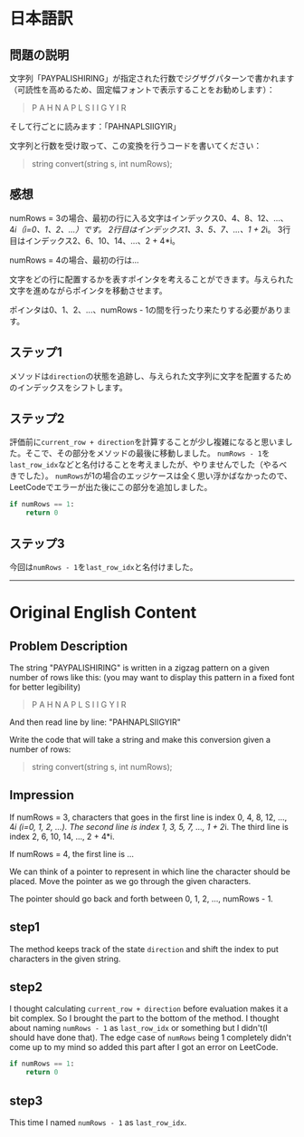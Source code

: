 # 日本語訳

## 問題の説明
文字列「PAYPALISHIRING」が指定された行数でジグザグパターンで書かれます（可読性を高めるため、固定幅フォントで表示することをお勧めします）：

> P   A   H   N
> A P L S I I G
> Y   I   R

そして行ごとに読みます：「PAHNAPLSIIGYIR」

文字列と行数を受け取って、この変換を行うコードを書いてください：

> string convert(string s, int numRows);

## 感想

numRows = 3の場合、最初の行に入る文字はインデックス0、4、8、12、...、4*i（i=0、1、2、...）です。
2行目はインデックス1、3、5、7、...、1 + 2*i。
3行目はインデックス2、6、10、14、...、2 + 4*i。

numRows = 4の場合、最初の行は...

文字をどの行に配置するかを表すポインタを考えることができます。与えられた文字を進めながらポインタを移動させます。

ポインタは0、1、2、...、numRows - 1の間を行ったり来たりする必要があります。

## ステップ1

メソッドは`direction`の状態を追跡し、与えられた文字列に文字を配置するためのインデックスをシフトします。

## ステップ2

評価前に`current_row + direction`を計算することが少し複雑になると思いました。そこで、その部分をメソッドの最後に移動しました。
`numRows - 1`を`last_row_idx`などと名付けることを考えましたが、やりませんでした（やるべきでした）。
`numRows`が1の場合のエッジケースは全く思い浮かばなかったので、LeetCodeでエラーが出た後にこの部分を追加しました。

```Python
if numRows == 1:
    return 0
```

## ステップ3

今回は`numRows - 1`を`last_row_idx`と名付けました。

---

# Original English Content

## Problem Description
The string "PAYPALISHIRING" is written in a zigzag pattern on a given number of rows like this: (you may want to display this pattern in a fixed font for better legibility)

> P   A   H   N
> A P L S I I G
> Y   I   R

And then read line by line: "PAHNAPLSIIGYIR"

Write the code that will take a string and make this conversion given a number of rows:

> string convert(string s, int numRows);

## Impression

If numRows = 3, characters that goes in the first line is index 0, 4, 8, 12, ..., 4*i (i=0, 1, 2, ...).
The second line is index 1, 3, 5, 7, ..., 1 + 2*i.
The third line is index 2, 6, 10, 14, ..., 2 + 4*i.

If numRows = 4, the first line is ...

We can think of a pointer to represent in which line the character should be placed. Move the pointer as we go through the given characters.

The pointer should go back and forth between 0, 1, 2, ..., numRows - 1.

## step1

The method keeps track of the state `direction` and shift the index to put characters in the given string.

## step2

I thought calculating `current_row + direction` before evaluation makes it a bit complex. So I brought the part to the bottom of the method.
I thought about naming `numRows - 1` as `last_row_idx` or something but I didn't(I should have done that).
The edge case of `numRows` being 1 completely didn't come up to my mind so added this part after I got an error on LeetCode.

```Python
if numRows == 1:
    return 0
```

## step3

This time I named `numRows - 1` as `last_row_idx`.
